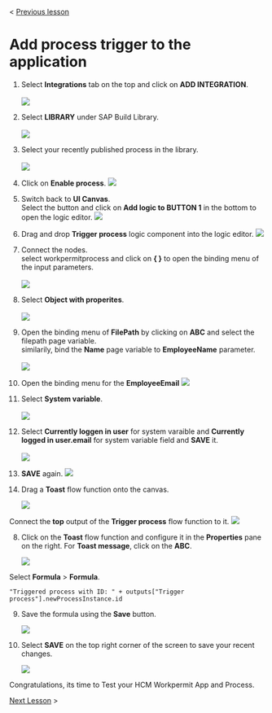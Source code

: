 < [Previous lesson](./2_AppCustomisation.md)

# Add process trigger to the application


1. Select **Integrations** tab on the top and click on **ADD INTEGRATION**.<br><br>
![](./Images/2_1_11.png)

2. Select **LIBRARY** under SAP Build Library.<br><br>
![](./Images/2_1_12.png)

3. Select your recently published process in the library.<br><br>
![](./Images/2_1_13.png)

4. Click on **Enable process**.
![](./Images/2_1_14.png)

5. Switch back to **UI Canvas**.<br> Select the button and click on **Add logic to BUTTON 1** in the bottom to open the logic editor.
![](./Images/2_1_15.png)

6. Drag and drop **Trigger process** logic component into the logic editor.
![](./Images/2_1_16.png)

7. Connect the nodes.<br> select workpermitprocess and click on **{ }** to open the binding menu of the input parameters.<br><br>
![](./Images/2_1_17.png)

8. Select **Object with properites**.<br><br>
![](./Images/2_1_18.png)

9. Open the binding menu of **FilePath** by clicking on **ABC** and select the filepath page variable.<br>
similarily, bind the **Name** page variable to **EmployeeName** parameter.<br><br>
![](./Images/2_1_19.png)

10. Open the binding menu for the **EmployeeEmail**
![](./Images/2_1_25.png)

11. Select **System variable**.<br><br>
![](./Images/2_1_20.png)

12. Select **Currently loggen in user** for system varaible and **Currently logged in user.email** for system variable field and **SAVE** it. <br><br>
![](./Images/2_1_21.png)

13. **SAVE** again.
![](./Images/2_1_22.png)

7. Drag a **Toast** flow function onto the canvas.

    ![](./Images/logic-dragtoast.png)

Connect the **top** output of the **Trigger process** flow function to it.
![](./Images/logic-bind-toast.png)

8. Click on the **Toast** flow function and configure it in the **Properties** pane on the right.
For **Toast message**, click on the **ABC**.

    ![](./Images/toastmessage.png)

Select **Formula** > **Formula**.

```
"Triggered process with ID: " + outputs["Trigger process"].newProcessInstance.id
```

9. Save the formula using the **Save** button.

    ![](./Images/logic_toast_save.png)

10. Select **SAVE** on the top right corner of the screen to save your recent changes.

    ![](./Images/page_layout.png)

Congratulations, its time to Test your HCM Workpermit App and Process.

[Next Lesson](./4_Testing.md) >